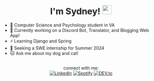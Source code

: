 <h1 align="center">I'm Sydney! <img src="https://raw.githubusercontent.com/Tarikul-Islam-Anik/Animated-Fluent-Emojis/master/Emojis/Animals/Cat.png" width="30px"></h1>
<ul>
  <li>🌱 Computer Science and Psychology student in VA
  <li>📝 Currently working on a Discord Bot, Translator, and Blogging Web App!
  <li>⚡ Learning Django and Spring
  <li>💬 Seeking a SWE internship for Summer 2024
  <li>🐱 Ask me about my dog and cat!
 </ul>

<br>
<div align="center">
connect with me:
<br>
<a href="https://www.linkedin.com/in/sydneyl-nguyen/" target="_blank"><img src="https://img.shields.io/badge/LinkedIn-0077B5?style=for-the-badge&logo=linkedin&logoColor=white" alt="LinkedIn"></a>
<a href="https://open.spotify.com/user/mvs1qys3gygmuk6j5dmpuht2j?si=eaab38e999e64ead" target="_blank"><img src="https://img.shields.io/badge/Spotify-1ED760?&style=for-the-badge&logo=spotify&logoColor=white" alt="Spotify"></a>
<a href="https://dev.to/nvmsydney" target="_blank"><img src="https://img.shields.io/badge/dev.to-0A0A0A?style=for-the-badge&logo=devdotto&logoColor=white" alt="DEV.to"></a>

</div>

